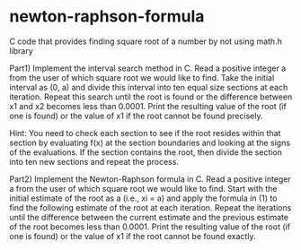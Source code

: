 # newton-raphson-formula
C code that provides finding square root of a number by not using math.h library

Part1) Implement the interval search method in C. Read a positive integer a from the user of which square
root we would like to find. Take the initial interval as (0, a) and divide this interval into ten equal size
sections at each iteration. Repeat this search until the root is found or the difference between x1 and x2
becomes less than 0.0001. Print the resulting value of the root (if one is found) or the value of x1 if the
root cannot be found precisely.


Hint: You need to check each section to see if the root resides within that section by evaluating f(x) at the
section boundaries and looking at the signs of the evaluations. If the section contains the root, then divide
the section into ten new sections and repeat the process.


Part2) Implement the Newton-Raphson formula in C. Read a positive integer a from the user of which
square root we would like to find. Start with the initial estimate of the root as a (i.e., xi = a) and apply the
formula in (1) to find the following estimate of the root at each iteration. Repeat the iterations until the
difference between the current estimate and the previous estimate of the root becomes less than 0.0001.
Print the resulting value of the root (if one is found) or the value of x1 if the root cannot be found exactly.
